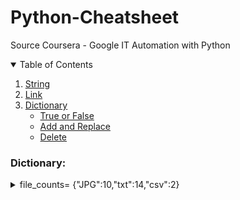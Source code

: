 # Python-Cheatsheet
Source Coursera - Google IT Automation with Python 

<details open="open">
  <summary>Table of Contents</summary>
  <ol>
    <li><a href="#String">String</a></li>
    <li><a href="#Link">Link</a></li>
    <li>
    <a href="#Dictionary">Dictionary</a>
    <ul>
        <li><a href="#True-or-False">True or False</a></li>
        <li><a href="#Add-and-Replace">Add and Replace</a></li>
        <li><a href="#Delete">Delete</a></li>
    </ul>
    </li>
  </ol>
</details>

### Dictionary:
<details>
  <summary>file_counts= {"JPG":10,"txt":14,"csv":2}</summary>
  
#### True or False
```
"txt" in file_counts
```
True

#### Add and Replace
```
file_counts["cfg"]=8
file_counts["csv"]=33

```
{"JPG":10,"txt":14,"csv":33,"cfg":8}

#### Delete
```
del file_counts["cfg"] 

```
{"JPG":10,"txt":14,"csv":33}

#### Items
```
for ext, amount in file_counts.items():
	print("There are {} files with .{} extention".format(amount, ext)) 
```
There are 10 files with .JPG extention

There are 14 files with .txt extention

There are 33 files with .csv extention
#### Keys
```
file_counts.keys()
```
dict_keys("JPG","txt","csv")
#### Values
```
file_counts.values()
```
dict_values(10,14,33)
<details>

### OOP:

<details>
<summary>V</summary>
  
#### Class
```
class Flower:
  color = 'unknown'

rose = Flower()
rose.color = "red"

violet = Flower()
violet.color = "blue"

print("Roses are {},".format(rose.color))
print("violets are {},".format(violet.color))
print(Flower().color)
```
Roses are red,
violets are blue,
unknown

#### Constructor
```  
class Person:
    def __init__(self, name):
        self.name = ___
    def greeting(self):
        # Should return "hi, my name is " followed by the name of the Person.
        return ___
```

















